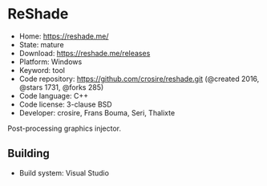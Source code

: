 # ReShade

- Home: https://reshade.me/
- State: mature
- Download: https://reshade.me/releases
- Platform: Windows
- Keyword: tool
- Code repository: https://github.com/crosire/reshade.git (@created 2016, @stars 1731, @forks 285)
- Code language: C++
- Code license: 3-clause BSD
- Developer: crosire, Frans Bouma, Seri, Thalixte

Post-processing graphics injector.

## Building

- Build system: Visual Studio
